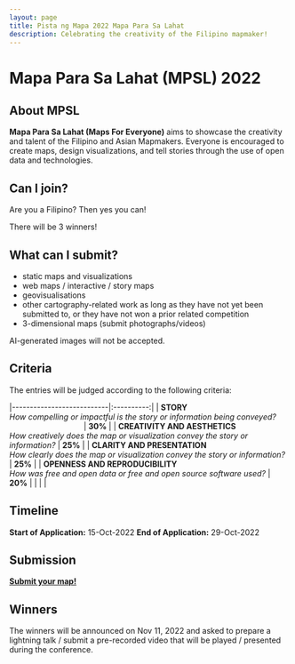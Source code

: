 ```yaml
---
layout: page
title: Pista ng Mapa 2022 Mapa Para Sa Lahat
description: Celebrating the creativity of the Filipino mapmaker!
---
```


# Mapa Para Sa Lahat (MPSL) 2022

## About MPSL

**Mapa Para Sa Lahat (Maps For Everyone)** aims to showcase the creativity and talent of the Filipino and Asian Mapmakers. Everyone is encouraged to create maps, design visualizations, and tell stories through the use of open data and technologies.

## Can I join?

Are you a Filipino? Then yes you can!

There will be 3 winners!

## What can I submit?

- static maps and visualizations
- web maps / interactive / story maps
- geovisualisations
- other cartography-related work as long as they have not yet been submitted to, or they have not won a prior related competition
- 3-dimensional maps (submit photographs/videos)

AI-generated images will not be accepted.

## Criteria

The entries will be judged according to the following criteria:

|---------------------------|:----------:|
| **STORY**<br>*How compelling or impactful is the story or information being conveyed?*  &nbsp; &nbsp; &nbsp; &nbsp; &nbsp; &nbsp; &nbsp; &nbsp; &nbsp; &nbsp; &nbsp; &nbsp; &nbsp; &nbsp; &nbsp; &nbsp; &nbsp; &nbsp; &nbsp;        |     **30%**    |
| **CREATIVITY AND AESTHETICS**<br>*How creatively does the map or visualization convey the story or information?*       |     **25%**    |
| **CLARITY AND PRESENTATION**<br>*How clearly does the map or visualization convey the story or information?*       |     **25%**    |
| **OPENNESS AND REPRODUCIBILITY**<br>*How was free and open data or free and open source software used?*           |     **20%**    |
|   |   |

## Timeline

**Start of Application:** 15-Oct-2022
**End of Application:** 29-Oct-2022

## Submission

<div class="d-flex justify-content-start py-2"><a
    href="https://airtable.com/shrDuiatwXSlLyWKF"
    target="_blank" class="btn btn-lg bg-color-primary-1 col-sm-12 col-md-6 btn-hover color-white" role="button"
    aria-disabled="true"><strong class="font-bantayog">Submit your map!</strong></a>
</div> 

## Winners

The winners will be announced on Nov 11, 2022 and asked to prepare a lightning talk / submit a pre-recorded video that will be played / presented during the conference.
